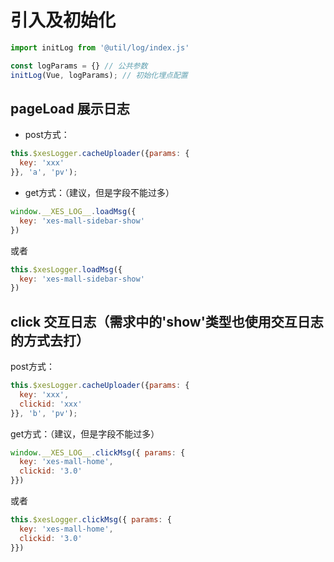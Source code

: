 
# 引入及初始化
```javascript
import initLog from '@util/log/index.js'

const logParams = {} // 公共参数
initLog(Vue, logParams); // 初始化埋点配置
```
## pageLoad 展示日志
- post方式：
```javascript
this.$xesLogger.cacheUploader({params: {
  key: 'xxx'
}}, 'a', 'pv');
```
- get方式：（建议，但是字段不能过多）
```javascript
window.__XES_LOG__.loadMsg({
  key: 'xes-mall-sidebar-show'
})
```
或者
```javascript
this.$xesLogger.loadMsg({
  key: 'xes-mall-sidebar-show'
})
```




## click 交互日志（需求中的'show'类型也使用交互日志的方式去打）
post方式：
```javascript
this.$xesLogger.cacheUploader({params: {
  key: 'xxx',
  clickid: 'xxx'
}}, 'b', 'pv');
```
get方式：（建议，但是字段不能过多）
```javascript
window.__XES_LOG__.clickMsg({ params: { 
  key: 'xes-mall-home', 
  clickid: '3.0' 
}})
```
或者
```javascript
this.$xesLogger.clickMsg({ params: { 
  key: 'xes-mall-home', 
  clickid: '3.0' 
}})
```
